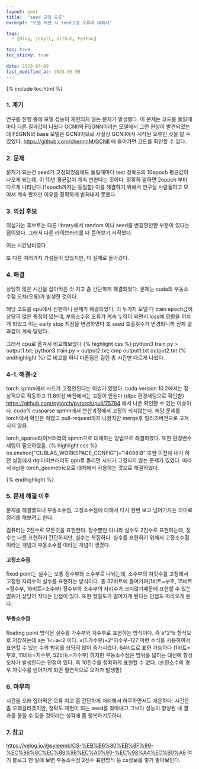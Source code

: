 ```yaml
---
layout: post
title:  "seed 고정 오류"
excerpt: "모델 재현 시 seed고정 오류에 대해서"

tags:
  - [Blog, jekyll, Github, Python]

toc: true
toc_sticky: true
 
date: 2023-03-09
last_modified_at: 2023-03-09
---
```

{% include toc.html %}

### 1. 계기
연구를 진행 중에 모델 성능이 재현되지 않는 문제가 발생했다.
이 문제는 코드를 돌릴때마다 다른 결과값이 나왔다
GCNII와 FSGNN이라는 모델에서 그런 현상이 발견되었는데
FSGNN의 base 모델은 GCNII이므로 사실상 GCNII에서 시작된 오류인 것을
알 수 있었다.
https://github.com/chennnM/GCNII
에 들어가면 코드를 확인할 수 있다.

### 2. 문제
문제가 되는건 seed가 고정되었음에도 돌릴때마다 test 정확도의 10epoch 평균값이
나오게 되는데, 이 10번 평균값이 계속 변한다는 것이다.
정확히 말하면 2epoch 부터 다르게 나타난다.(1epoch까지는 동일함)
이를 해결하기 위해서 연구실 사람들하고 모여서 계속 봤지만 이유를 정확하게 밝혀내지
못했다.

### 3. 의심 후보
의심가는 후보로는 다른 library에서 random 이나 seed를 변경할만한 부분이
있다는 점이였다. 그래서 다른 라이브러리를 다 뜯어보기 시작했다.

이는 시간낭비였다 

또 다른 여러가지 가설들이 있었지만, 다 실패로 돌아갔다.
### 4. 해결
상당히 많은 시간을 잡아먹은 것 치고 좀 간단하게 해결되었다.
문제는 cuda의 부동소수점 오차(오류)가 발생한 것이다.

해당 코드를 cpu에서 진행하니 문제가 해결되었다.
이 두가지 모델 다 train epoch값이 상당히 많은 특징이 있는데, 부동소수점 오류가
계속 누적이 되면서 loss에 영향을 끼치게 되었고 이는 early stop 지점을 변경하였다
또 seed 호출횟수가 변경되니까 전체 결과값이 계속 달랐다.

그래서 cpu로 옮겨서 비교해보았다
{% highlight css %}
python3 train.py > output1.txt; python3 train.py > output2.txt; cmp output1.txt output2.txt
{% endhighlight %}
로 비교를 하니 다른점은 걸린 총 시간만 다르게 나왔다.


### 4-1. 해결-2
torch.spmm에서 시드가 고정안된다는 이슈가 있었다.
cuda version 10.2에서는 정상적으로 작동하고 11.6이상 버전에서는 고정이 안된다 (dlpc 환경세팅으로 확인함)
https://github.com/pytorch/pytorch/pull/75784 에서 나온 확인할 수 있는 이슈이다.
cuda의 cusparse spmm에서 연산괴정에서 고정이 되지않는다.
해당 문제를 torch에서 확인은 하였고 pull-request까지 나왔지만 merge후 릴리즈버전으로 고쳐지지 않음.

torch_sparse라이브러리의 spmm으로 대체하는 방법으로 해결하였다. 또한 환경변수 세팅이 필요하였음.
{% highlight css %}
os.environ["CUBLAS_WORKSPACE_CONFIG"]=":4096:8"
또한 이전에 내가 하던 실험에서 dgl라이브러리도 gpu로 돌리면 시드가 고정되지 않는 문제가 있었다. 따라서 dgl을 torch_geometric으로 대체해서 사용하는 것으로 해결하였다.


{% endhighlight %}

### 5. 문제 해결 이후
문제를 해결했으니 부동소수점, 고정소수점에 대해서 다시 한번 보고 넘어가자는
의미로 정리를 해보려고 한다.

컴퓨터는 2진수로 모든것을 표현한다. 정수뿐만 아니라 실수도 2진수로 표현하는데,
정수는 나름 표현하기 간단하지만, 실수는 복잡하다.
실수를 표현하기 위해서 고정소수점 이라는 개념과 부동소수점 이라는 개념이 생겼다.

#### 고정소수점
fixed point는 실수는 보통 정수부와 소수부로 나뉘는데, 소수부의 자릿수를 
고정해서 고정된 자리수의 실수를 표현하는 방식이다.
총 32비트에 들어가며(1비트=부호, 15비트=정수부, 16비트=소수부)
정수부와 소수부의 자리수가 크지않기때문에 표현할 수 있는 범위가 상당히
작다는 단점이 있다. 또한 정밀도가 떨어지게 된다는 단점도 따라오게 된다.

#### 부동소수점
floating point 방식은 실수를 가수부와 지수부로 표현하는 방식이다.
즉 a*2^b 형식으로 저장하는데 a는 1<=a<2 이다.
±(1.가수부)×2^지수부-127 이런 수식을 사용하여서 표현할 수 있는 수의
범위를 상당히 많이 증가시켰다. 64비트로 표현 가능하다
(1비트=부호, 11비트=지수부, 52비트=가수부)
하지만 부동소수점은 범위를 넓히는 대신에 항상 오차가 발생한다는 단점이 있다.
즉 10진수를 정확하게 표현할 수 없다. (순환소수의 경우 자릿수를 넘어가게 되면
필연적으로 오차가 발생함)

### 6. 마무리
시간을 오래 잡아먹은 오류 치고 좀 간단하게 처리해서 허무하면서도 개운하다.
시간은 좀 오래걸리겠지만, 정확도 재현이 되는 seed를 찾아내고 그보다 성능이
향상된 내 결과를 올릴 수 있을 것이라는 생각에 좀 행복하기도하다.

### 7. 참고
https://velog.io/@syleemk/CS-%EB%B6%80%EB%8F%99-%EC%86%8C%EC%88%98%EC%A0%90-%EC%98%A4%EC%B0%A8
여기 블로그 맨 밑에 보면 부동소수점 2진수 표현방식 등 cs정보를 쌓기 좋아보인다.
